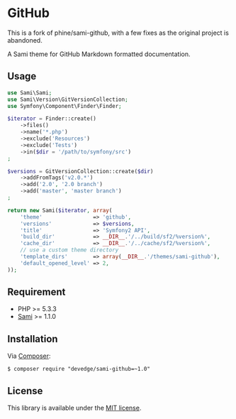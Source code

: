 GitHub
======
This is a fork of phine/sami-github, with a few fixes as the original project is abandoned.

A Sami theme for GitHub Markdown formatted documentation.

Usage
-----

```php
use Sami\Sami;
use Sami\Version\GitVersionCollection;
use Symfony\Component\Finder\Finder;

$iterator = Finder::create()
    ->files()
    ->name('*.php')
    ->exclude('Resources')
    ->exclude('Tests')
    ->in($dir = '/path/to/symfony/src')
;

$versions = GitVersionCollection::create($dir)
    ->addFromTags('v2.0.*')
    ->add('2.0', '2.0 branch')
    ->add('master', 'master branch')
;

return new Sami($iterator, array(
    'theme'                => 'github',
    'versions'             => $versions,
    'title'                => 'Symfony2 API',
    'build_dir'            => __DIR__.'/../build/sf2/%version%',
    'cache_dir'            => __DIR__.'/../cache/sf2/%version%',
    // use a custom theme directory
    'template_dirs'        => array(__DIR__.'/themes/sami-github'),
    'default_opened_level' => 2,
));
```

Requirement
-----------

- PHP >= 5.3.3
- [Sami][] >= 1.1.0

Installation
------------

Via [Composer][]:

    $ composer require "devedge/sami-github=~1.0"

License
-------

This library is available under the [MIT license](LICENSE).

[Sami]: http://sami.sensiolabs.org/
[Composer]: http://getcomposer.org/

